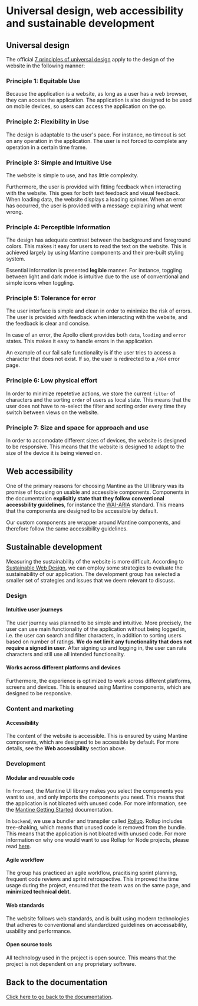 # Universal design, web accessibility and sustainable development

## Universal design

The official [7 principles of universal design](https://universaldesign.ie/what-is-universal-design/the-7-principles/the-7-principles.html) apply to the design of the website in the following manner:

### Principle 1: Equitable Use

Because the application is a website, as long as a user has a web browser, they can access the application. The application is also designed to be used on mobile devices, so users can access the application on the go.

### Principle 2: Flexibility in Use

The design is adaptable to the user's pace. For instance, no timeout is set on any operation in the application. The user is not forced to complete any operation in a certain time frame.

### Principle 3: Simple and Intuitive Use

The website is simple to use, and has little complexity.

Furthermore, the user is provided with fitting feedback when interacting with the website. This goes for both text feedback and visual feedback. When loading data, the website displays a loading spinner. When an error has occurred, the user is provided with a message explaining what went wrong.

### Principle 4: Perceptible Information

The design has adequate contrast between the background and foreground colors. This makes it easy for users to read the text on the website. This is achieved largely by using Mantine components and their pre-built styling system.

Essential information is presented **legible** manner. For instance, toggling between light and dark mdoe is intuitive due to the use of conventional and simple icons when toggling.

### Principle 5: Tolerance for error

The user interface is simple and clean in order to minimize the risk of errors. The user is provided with feedback when interacting with the website, and the feedback is clear and concise.

In case of an error, the Apollo client provides both `data`, `loading` and `error` states. This makes it easy to handle errors in the application.

An example of our fail safe functionality is if the user tries to access a character that does not exist. If so, the user is redirected to a `/404` error page.

### Principle 6: Low physical effort

In order to minimize repetetive actions, we store the current `filter` of characters and the sorting `order` of users as local state. This means that the user does not have to re-select the filter and sorting order every time they switch between views on the website.

### Principle 7: Size and space for approach and use

In order to accomodate different sizes of devices, the website is designed to be responsive. This means that the website is designed to adapt to the size of the device it is being viewed on.

## Web accessibility

One of the primary reasons for choosing Mantine as the UI library was its promise of focusing on usable and accessible components. Components in the documentation **explicitly state that they follow conventional accessbility guidelines**, for instance the [WAI-ARIA](https://www.w3.org/WAI/standards-guidelines/aria/) standard. This means that the components are designed to be accessible by default.

Our custom components are wrapper around Mantine components, and therefore follow the same accessibility guidelines.

## Sustainable development

Measuring the sustainability of the website is more difficult. According to [Sustainable Web Design](https://sustainablewebdesign.org/), we can employ some strategies to evaluate the sustainability of our application. The development group has selected a smaller set of strategies and issues that we deem relevant to discuss.

### Design

#### Intuitive user journeys

The user journey was planned to be simple and intuitive. More precisely, the user can use main functionality of the application without being logged in, i.e. the user can search and filter characters, in addition to sorting users based on number of ratings. **We do not limit any functionality that does not require a signed in user**. After signing up and logging in, the user can rate characters and still use all intended functionality.

#### Works across different platforms and devices

Furthermore, the experience is optimized to work across different platforms, screens and devices. This is ensured using Mantine components, which are designed to be responsive.

### Content and marketing

#### Accessibility

The content of the website is accessible. This is ensured by using Mantine components, which are designed to be accessible by default. For more details, see the **Web accessibility** section above.

### Development

#### Modular and reusable code

In `frontend`, the Mantine UI library makes you select the components you want to use, and only imports the components you need. This means that the application is not bloated with unused code. For more information, see the [Mantine Getting Started](https://mantine.dev/pages/getting-started/) documentation.

In `backend`, we use a bundler and transpiler called [Rollup](https://rollupjs.org/guide/en/). Rollup includes tree-shaking, which means that unused code is removed from the bundle. This means that the application is not bloated with unused code. For more information on why one would want to use Rollup for Node projects, please read [here](https://rollupjs.org/guide/en/#the-why).

#### Agile workflow

The group has practiced an agile workflow, pracitising sprint planning, frequent code reviews and sprint retrospective. This improved the time usage during the project, ensured that the team was on the same page, and **minimized technical debt**.

#### Web standards

The website follows web standards, and is built using modern technologies that adheres to conventional and standardized guidelines on accessability, usability and performance.

#### Open source tools

All technology used in the project is open source. This means that the project is not dependent on any proprietary software.

## Back to the documentation

[Click here to go back to the documentation](/docs/README.md).
